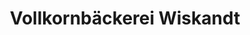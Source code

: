 ---
title: "Vollkornbäckerei Wiskandt"
url: /pforzheim/vollkornbaeckerei-wiskandt/
shop: Bäckerei
---
